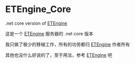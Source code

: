 # ETEngine_Core
.net core version of [ETEngine](https://github.com/egametang/Egametang)

这是一个 [ETEngine](https://github.com/egametang/Egametang) 服务器的 .net core 版本

我只做了极少的移植工作，所有的功劳都归 [ETEngine](https://github.com/egametang/Egametang) 作者所有

其他也没什么好说的了，至于用法，参考 [ETEngine](https://github.com/egametang/Egametang) 吧